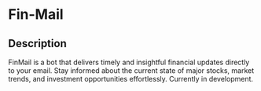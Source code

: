 # Fin-Mail

## Description

FinMail is a bot that delivers timely and insightful financial updates directly to your email. Stay informed about the current state of major stocks, market trends, and investment opportunities effortlessly. Currently in development.
